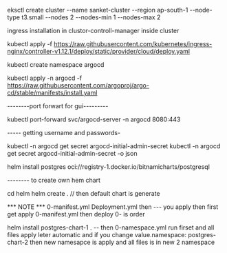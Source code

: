 eksctl create cluster --name sanket-cluster --region ap-south-1 --node-type t3.small --nodes 2 --nodes-min 1 --nodes-max 2

ingress installation in clustor-controll-manager inside cluster

kubectl apply -f https://raw.githubusercontent.com/kubernetes/ingress-nginx/controller-v1.12.1/deploy/static/provider/cloud/deploy.yaml

<!-- argocd -->

kubectl create namespace argocd

kubectl apply -n argocd -f https://raw.githubusercontent.com/argoproj/argo-cd/stable/manifests/install.yaml

--------port forwart for gui---------

kubectl port-forward svc/argocd-server -n argocd 8080:443

----- getting username and passwords-

kubectl -n argocd get secret argocd-initial-admin-secret
kubectl -n argocd get secret argocd-initial-admin-secret -o json


<!-- helm -->

helm install postgres oci://registry-1.docker.io/bitnamicharts/postgresql

-------- to create own hem chart 

cd helm 
helm create .  // then default chart is generate

*** NOTE *** 
0-manifest.yml
Deployment.yml then
--- you apply then first get apply 0-manifest.yml then deploy 0- is order

helm install postgres-chart-1 .
-- then 0-namespace.yml run firset and all files apply leter automatic and if you change value.namespace: postgres-chart-2 then new namesapce is apply and all files is in new 2 namespace